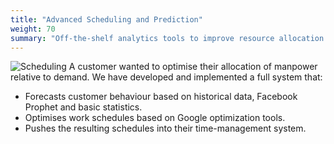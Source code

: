 ```yaml
---
title: "Advanced Scheduling and Prediction"
weight: 70
summary: "Off-the-shelf analytics tools to improve resource allocation and predict customer behaviour."
---
```


![Scheduling](/img/schedule.jpg)
A customer wanted to optimise their allocation of manpower relative to demand.
We have developed and implemented a full system that:

 * Forecasts customer behaviour based on historical data, Facebook Prophet and basic statistics.
 * Optimises work schedules based on Google optimization tools.
 * Pushes the resulting schedules into their time-management system.

